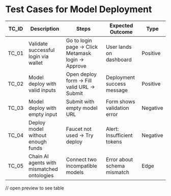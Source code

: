 # Test Cases for Model Deployment

| TC_ID  | Description                                 | Steps                                               | Expected Outcome             | Type     |
|--------|---------------------------------------------|-----------------------------------------------------|------------------------------|----------|
| TC_01  | Validate successful login via wallet        | Go to login page → Click Metamask login → Approve   | User lands on dashboard      | Positive |
| TC_02  | Model deploy with valid inputs              | Open deploy form → Fill valid URL → Submit          | Deployment success message   | Positive |
| TC_03  | Model deploy with empty input               | Submit with empty model URL                         | Form shows validation error  | Negative |
| TC_04  | Deploy model without enough funds           | Faucet not used → Try deploy                        | Alert: Insufficient tokens   | Negative |
| TC_05  | Chain AI agents with mismatched ontologies  | Connect two incompatible models                     | Error about schema mismatch  | Edge     |
// open preview to see table